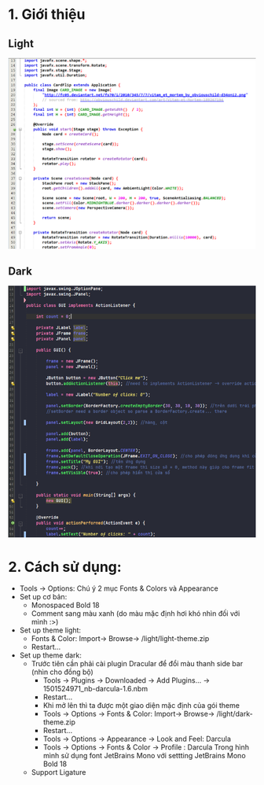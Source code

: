 
# 1. Giới thiệu
  ## Light
  ![image info](./light.png)
  ## Dark
  ![image info](./dark.png)
# 2. Cách sử dụng:
  - Tools -> Options: Chú ý 2 mục Fonts & Colors và Appearance
  - Set up cơ bản: 
  	- Monospaced Bold 18 
  	- Comment sang màu xanh (do màu mặc định hơi khó nhìn đối với mình :>)
  - Set up theme light: 
  	- Fonts & Color: Import-> Browse-> /light/light-theme.zip 
  	- Restart...
  - Set up theme dark:
  	- Trước tiên cần phải cài plugin Dracular để đổi màu thanh side bar (nhìn cho đồng bộ)
  		- Tools -> Plugins -> Downloaded -> Add Plugins... -> 1501524971_nb-darcula-1.6.nbm 
  		- Restart... 
  		- Khi mở lên thì ta được một giao diện mặc định của gói theme 
   		- Tools -> Options -> Fonts & Color: Import-> Browse-> /light/dark-theme.zip
  		- Restart...
  		- Tools -> Options -> Appearance -> Look and Feel: Darcula
  		- Tools -> Options -> Fonts & Color -> Profile   : Darcula
Trong hình mình sử dụng font JetBrains Mono với settting JetBrains Mono Bold 18
    - Support Ligature
